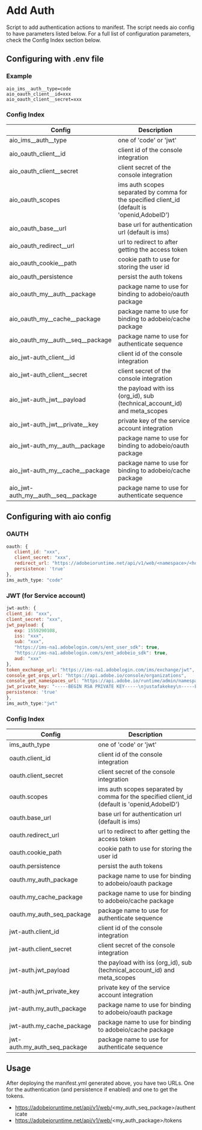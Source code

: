 <!--
Copyright 2018 Adobe. All rights reserved.
This file is licensed to you under the Apache License, Version 2.0 (the "License");
you may not use this file except in compliance with the License. You may obtain a copy
of the License at http://www.apache.org/licenses/LICENSE-2.0

Unless required by applicable law or agreed to in writing, software distributed under
the License is distributed on an "AS IS" BASIS, WITHOUT WARRANTIES OR REPRESENTATIONS
OF ANY KIND, either express or implied. See the License for the specific language
governing permissions and limitations under the License.
-->


# Add Auth

Script to add authentication actions to manifest. The script needs aio config to have parameters listed below. For a full list of configuration parameters, check the Config Index section below.

## Configuring with .env file

### Example
```
aio_ims__auth__type=code
aio_oauth_client__id=xxx
aio_oauth_client__secret=xxx
```

### Config Index
| Config | Description |
| --- | --- |
| aio_ims__auth__type | one of 'code' or 'jwt' |
| aio_oauth_client__id | client id of the console integration |
| aio_oauth_client__secret | client secret of the console integration |
| aio_oauth_scopes | ims auth scopes separated by comma for the specified client_id (default is 'openid,AdobeID') |
| aio_oauth_base__url | base url for authentication url (default is ims) |
| aio_oauth_redirect__url | url to redirect to after getting the access token |
| aio_oauth_cookie__path | cookie path to use for storing the user id |
| aio_oauth_persistence | persist the auth tokens |
| aio_oauth_my__auth__package | package name to use for binding to adobeio/oauth package |
| aio_oauth_my__cache__package | package name to use for binding to adobeio/cache package |
| aio_oauth_my__auth__seq__package | package name to use for authenticate sequence |
| aio_jwt-auth_client__id | client id of the console integration |
| aio_jwt-auth_client__secret | client secret of the console integration |
| aio_jwt-auth_jwt__payload | the payload with iss (org_id), sub (technical_account_id) and meta_scopes |
| aio_jwt-auth_jwt__private__key | private key of the service account integration |
| aio_jwt-auth_my__auth__package | package name to use for binding to adobeio/oauth package |
| aio_jwt-auth_my__cache__package | package name to use for binding to adobeio/cache package |
| aio_jwt-auth_my__auth__seq__package | package name to use for authenticate sequence |

## Configuring with aio config

### OAUTH
```javascript
oauth: {
   client_id: "xxx",
   client_secret: "xxx",
   redirect_url: "https://adobeioruntime.net/api/v1/web/<namespace>/<homepage>.html",
   persistence: 'true'
},
ims_auth_type: "code"
```

### JWT (for Service account)
```javascript
jwt-auth: {
client_id: "xxx",
client_secret: "xxx",
jwt_payload: {
   exp: 1559290108,
   iss: "xxx",
   sub: "xxx",
   "https://ims-na1.adobelogin.com/s/ent_user_sdk": true,
   "https://ims-na1.adobelogin.com/s/ent_adobeio_sdk": true,
   aud: "xxx"
},
token_exchange_url: "https://ims-na1.adobelogin.com/ims/exchange/jwt",
console_get_orgs_url: "https://api.adobe.io/console/organizations",
console_get_namespaces_url: "https://api.adobe.io/runtime/admin/namespaces/",
jwt_private_key: "-----BEGIN RSA PRIVATE KEY-----\njustafakekey\n-----END RSA PRIVATE KEY-----\n",
persistence: 'true'
},
ims_auth_type:"jwt"
```
### Config Index
| Config | Description |
| --- | --- |
| ims_auth_type | one of 'code' or 'jwt' |
| oauth.client_id | client id of the console integration |
| oauth.client_secret | client secret of the console integration |
| oauth.scopes | ims auth scopes separated by comma for the specified client_id (default is 'openid,AdobeID') |
| oauth.base_url | base url for authentication url (default is ims) |
| oauth.redirect_url | url to redirect to after getting the access token |
| oauth.cookie_path | cookie path to use for storing the user id |
| oauth.persistence | persist the auth tokens |
| oauth.my_auth_package | package name to use for binding to adobeio/oauth package |
| oauth.my_cache_package | package name to use for binding to adobeio/cache package |
| oauth.my_auth_seq_package | package name to use for authenticate sequence |
| jwt-auth.client_id | client id of the console integration |
| jwt-auth.client_secret | client secret of the console integration |
| jwt-auth.jwt_payload | the payload with iss (org_id), sub (technical_account_id) and meta_scopes |
| jwt-auth.jwt_private_key | private key of the service account integration |
| jwt-auth.my_auth_package | package name to use for binding to adobeio/oauth package |
| jwt-auth.my_cache_package | package name to use for binding to adobeio/cache package |
| jwt-auth.my_auth_seq_package | package name to use for authenticate sequence |
 
## Usage
After deploying the manifest.yml generated above, you have two URLs. One for the authentication (and persistence if enabled) and one to get the tokens.
- https://adobeioruntime.net/api/v1/web/<my_auth_seq_package>/authenticate
- https://adobeioruntime.net/api/v1/web/<my_auth_package>/tokens
